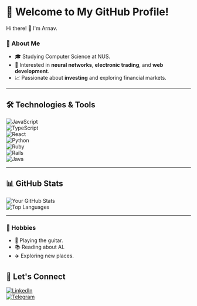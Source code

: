 # 🌟 Welcome to My GitHub Profile!

Hi there! 👋 I'm Arnav.

### 🚀 About Me  
- 🎓 Studying Computer Science at NUS. 
- 🤖 Interested in **neural networks**, **electronic trading**, and **web development**.
- 📈 Passionate about **investing** and exploring financial markets.

---

## 🛠️ Technologies & Tools  

![JavaScript](https://img.shields.io/badge/JavaScript-%23323330.svg?style=for-the-badge&logo=javascript&logoColor=%23F7DF1E)  
![TypeScript](https://img.shields.io/badge/TypeScript-%23007ACC.svg?style=for-the-badge&logo=typescript&logoColor=white)  
![React](https://img.shields.io/badge/React-%2320232a.svg?style=for-the-badge&logo=react&logoColor=%2361DAFB)  
![Python](https://img.shields.io/badge/Python-%233776AB.svg?style=for-the-badge&logo=python&logoColor=white)  
![Ruby](https://img.shields.io/badge/Ruby-%23CC342D.svg?style=for-the-badge&logo=ruby&logoColor=white)  
![Rails](https://img.shields.io/badge/Rails-%23CC0000.svg?style=for-the-badge&logo=rubyonrails&logoColor=white)  
![Java](https://img.shields.io/badge/Java-%23ED8B00.svg?style=for-the-badge&logo=java&logoColor=white)  

---

## 📊 GitHub Stats  

![Your GitHub Stats](https://github-readme-stats.vercel.app/api?username=AK-matrix&show_icons=true&theme=radical)  
![Top Languages](https://github-readme-stats.vercel.app/api/top-langs/?username=AK-matrix&layout=compact&theme=radical)  

---
### 🌟 Hobbies  
- 🎸 Playing the guitar.  
- 📚 Reading about AI.  
- ✈️ Exploring new places.  


## 🌟 Let's Connect  

[![LinkedIn](https://img.shields.io/badge/LinkedIn-%230077B5.svg?style=for-the-badge&logo=linkedin&logoColor=white)](https://www.linkedin.com/in/arnav-kamath-011913266/)  
[![Telegram](https://img.shields.io/badge/Telegram-%2326A5E4.svg?style=for-the-badge&logo=telegram&logoColor=white)](https://t.me/arnavkamath)  
